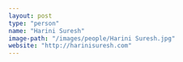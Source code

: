 ```yaml
---
layout: post
type: "person"
name: "Harini Suresh"
image-path: "/images/people/Harini Suresh.jpg"
website: "http://harinisuresh.com"
---
```


